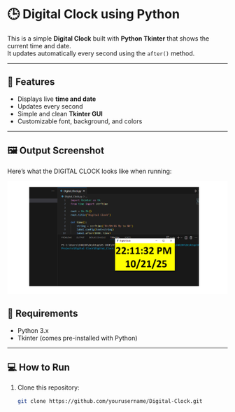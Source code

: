 # 🕒 Digital Clock using Python

This is a simple **Digital Clock** built with **Python Tkinter** that shows the current time and date.  
It updates automatically every second using the `after()` method.

---

## 🚀 Features
- Displays live **time and date**
- Updates every second
- Simple and clean **Tkinter GUI**
- Customizable font, background, and colors

---
## 🖼️ Output Screenshot

Here’s what the DIGITAL CLOCK looks like when running:

![DIGITAL CLOCK Output](https://github.com/Muzammil950/Digital-Clock-in-Python/blob/0fcef23385267e7569d0b1add0ef41e68cb8fe9c/python.pro001.png)


## 🧰 Requirements
- Python 3.x  
- Tkinter (comes pre-installed with Python)

---

## 💻 How to Run
1. Clone this repository:
   ```bash
   git clone https://github.com/yourusername/Digital-Clock.git
